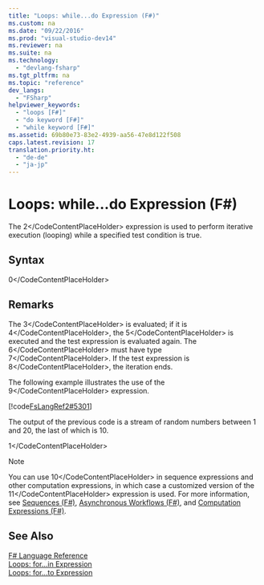 ```yaml
---
title: "Loops: while...do Expression (F#)"
ms.custom: na
ms.date: "09/22/2016"
ms.prod: "visual-studio-dev14"
ms.reviewer: na
ms.suite: na
ms.technology: 
  - "devlang-fsharp"
ms.tgt_pltfrm: na
ms.topic: "reference"
dev_langs: 
  - "FSharp"
helpviewer_keywords: 
  - "loops [F#]"
  - "do keyword [F#]"
  - "while keyword [F#]"
ms.assetid: 69b80e73-83e2-4939-aa56-47e8d122f508
caps.latest.revision: 17
translation.priority.ht: 
  - "de-de"
  - "ja-jp"
---
```

# Loops: while...do Expression (F#)
The <CodeContentPlaceHolder>2\</CodeContentPlaceHolder> expression is used to perform iterative execution (looping) while a specified test condition is true.  
  
## Syntax  
  
<CodeContentPlaceHolder>0\</CodeContentPlaceHolder>  
## Remarks  
 The <CodeContentPlaceHolder>3\</CodeContentPlaceHolder> is evaluated; if it is <CodeContentPlaceHolder>4\</CodeContentPlaceHolder>, the <CodeContentPlaceHolder>5\</CodeContentPlaceHolder> is executed and the test expression is evaluated again. The <CodeContentPlaceHolder>6\</CodeContentPlaceHolder> must have type <CodeContentPlaceHolder>7\</CodeContentPlaceHolder>. If the test expression is <CodeContentPlaceHolder>8\</CodeContentPlaceHolder>, the iteration ends.  
  
 The following example illustrates the use of the <CodeContentPlaceHolder>9\</CodeContentPlaceHolder> expression.  
  
 [!code[FsLangRef2#5301](../vs140/codesnippet/FSharp/loops--while...do-expression--fsharp-_1.fs)]  
  
 The output of the previous code is a stream of random numbers between 1 and 20, the last of which is 10.  
  
<CodeContentPlaceHolder>1\</CodeContentPlaceHolder>  
> [!NOTE]
>  You can use <CodeContentPlaceHolder>10\</CodeContentPlaceHolder> in sequence expressions and other computation expressions, in which case a customized version of the <CodeContentPlaceHolder>11\</CodeContentPlaceHolder> expression is used. For more information, see [Sequences (F#)](../vs140/sequences--fsharp-.md), [Asynchronous Workflows (F#)](../vs140/asynchronous-workflows--fsharp-.md), and [Computation Expressions (F#)](../vs140/computation-expressions--fsharp-.md).  
  
## See Also  
 [F# Language Reference](../vs140/fsharp-language-reference.md)   
 [Loops: for...in Expression](../vs140/loops--for...in-expression--fsharp-.md)   
 [Loops: for...to Expression](../vs140/loops--for...to-expression--fsharp-.md)
